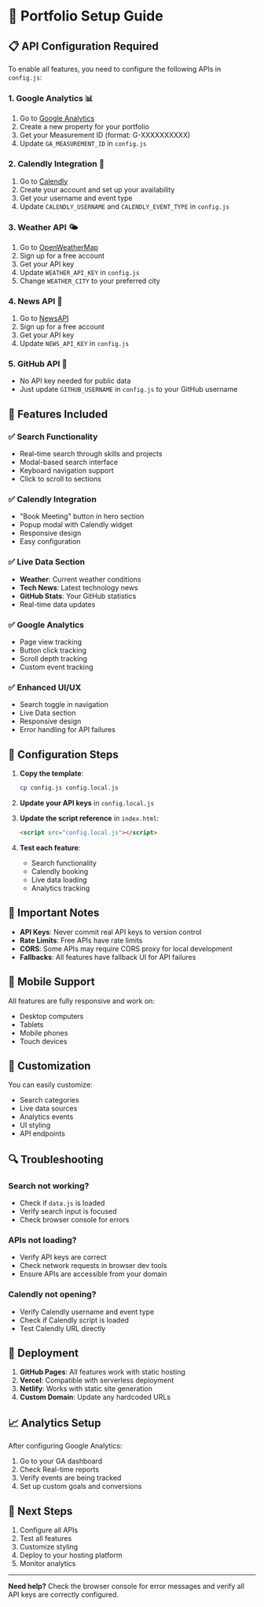 # 🚀 Portfolio Setup Guide

## 📋 **API Configuration Required**

To enable all features, you need to configure the following APIs in `config.js`:

### **1. Google Analytics** 📊
1. Go to [Google Analytics](https://analytics.google.com/)
2. Create a new property for your portfolio
3. Get your Measurement ID (format: G-XXXXXXXXXX)
4. Update `GA_MEASUREMENT_ID` in `config.js`

### **2. Calendly Integration** 📅
1. Go to [Calendly](https://calendly.com/)
2. Create your account and set up your availability
3. Get your username and event type
4. Update `CALENDLY_USERNAME` and `CALENDLY_EVENT_TYPE` in `config.js`

### **3. Weather API** 🌤️
1. Go to [OpenWeatherMap](https://openweathermap.org/api)
2. Sign up for a free account
3. Get your API key
4. Update `WEATHER_API_KEY` in `config.js`
5. Change `WEATHER_CITY` to your preferred city

### **4. News API** 📰
1. Go to [NewsAPI](https://newsapi.org/)
2. Sign up for a free account
3. Get your API key
4. Update `NEWS_API_KEY` in `config.js`

### **5. GitHub API** 🐙
- No API key needed for public data
- Just update `GITHUB_USERNAME` in `config.js` to your GitHub username

## 🎯 **Features Included**

### **✅ Search Functionality**
- Real-time search through skills and projects
- Modal-based search interface
- Keyboard navigation support
- Click to scroll to sections

### **✅ Calendly Integration**
- "Book Meeting" button in hero section
- Popup modal with Calendly widget
- Responsive design
- Easy configuration

### **✅ Live Data Section**
- **Weather**: Current weather conditions
- **Tech News**: Latest technology news
- **GitHub Stats**: Your GitHub statistics
- Real-time data updates

### **✅ Google Analytics**
- Page view tracking
- Button click tracking
- Scroll depth tracking
- Custom event tracking

### **✅ Enhanced UI/UX**
- Search toggle in navigation
- Live Data section
- Responsive design
- Error handling for API failures

## 🔧 **Configuration Steps**

1. **Copy the template**:
   ```bash
   cp config.js config.local.js
   ```

2. **Update your API keys** in `config.local.js`

3. **Update the script reference** in `index.html`:
   ```html
   <script src="config.local.js"></script>
   ```

4. **Test each feature**:
   - Search functionality
   - Calendly booking
   - Live data loading
   - Analytics tracking

## 🚨 **Important Notes**

- **API Keys**: Never commit real API keys to version control
- **Rate Limits**: Free APIs have rate limits
- **CORS**: Some APIs may require CORS proxy for local development
- **Fallbacks**: All features have fallback UI for API failures

## 📱 **Mobile Support**

All features are fully responsive and work on:
- Desktop computers
- Tablets
- Mobile phones
- Touch devices

## 🎨 **Customization**

You can easily customize:
- Search categories
- Live data sources
- Analytics events
- UI styling
- API endpoints

## 🔍 **Troubleshooting**

### **Search not working?**
- Check if `data.js` is loaded
- Verify search input is focused
- Check browser console for errors

### **APIs not loading?**
- Verify API keys are correct
- Check network requests in browser dev tools
- Ensure APIs are accessible from your domain

### **Calendly not opening?**
- Verify Calendly username and event type
- Check if Calendly script is loaded
- Test Calendly URL directly

## 🚀 **Deployment**

1. **GitHub Pages**: All features work with static hosting
2. **Vercel**: Compatible with serverless deployment
3. **Netlify**: Works with static site generation
4. **Custom Domain**: Update any hardcoded URLs

## 📈 **Analytics Setup**

After configuring Google Analytics:
1. Go to your GA dashboard
2. Check Real-time reports
3. Verify events are being tracked
4. Set up custom goals and conversions

## 🎯 **Next Steps**

1. Configure all APIs
2. Test all features
3. Customize styling
4. Deploy to your hosting platform
5. Monitor analytics

---

**Need help?** Check the browser console for error messages and verify all API keys are correctly configured.
